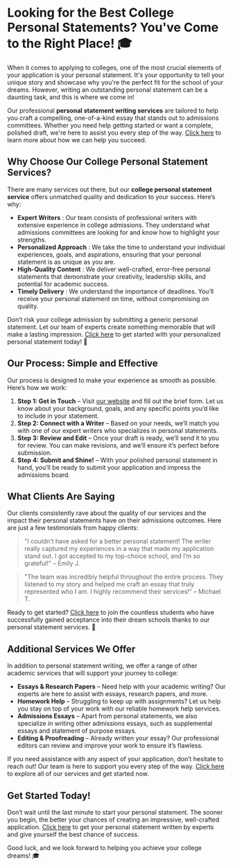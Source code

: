 # Looking for the Best College Personal Statements? You've Come to the Right Place! 🎓

When it comes to applying to colleges, one of the most crucial elements of your application is your personal statement. It's your opportunity to tell your unique story and showcase why you're the perfect fit for the school of your dreams. However, writing an outstanding personal statement can be a daunting task, and this is where we come in!

Our professional **personal statement writing services** are tailored to help you craft a compelling, one-of-a-kind essay that stands out to admissions committees. Whether you need help getting started or want a complete, polished draft, we're here to assist you every step of the way. [Click here](https://tinyurl.com/topessay?keyword=best+college+personal+statements) to learn more about how we can help you succeed.

## Why Choose Our College Personal Statement Services?

There are many services out there, but our **college personal statement service** offers unmatched quality and dedication to your success. Here’s why:

- **Expert Writers** : Our team consists of professional writers with extensive experience in college admissions. They understand what admissions committees are looking for and know how to highlight your strengths.
- **Personalized Approach** : We take the time to understand your individual experiences, goals, and aspirations, ensuring that your personal statement is as unique as you are.
- **High-Quality Content** : We deliver well-crafted, error-free personal statements that demonstrate your creativity, leadership skills, and potential for academic success.
- **Timely Delivery** : We understand the importance of deadlines. You’ll receive your personal statement on time, without compromising on quality.

Don’t risk your college admission by submitting a generic personal statement. Let our team of experts create something memorable that will make a lasting impression. [Click here](https://tinyurl.com/topessay?keyword=best+college+personal+statements) to get started with your personalized personal statement today! 🚀

## Our Process: Simple and Effective

Our process is designed to make your experience as smooth as possible. Here’s how we work:

1. **Step 1: Get in Touch** – Visit [our website](https://tinyurl.com/topessay?keyword=best+college+personal+statements) and fill out the brief form. Let us know about your background, goals, and any specific points you’d like to include in your statement.
2. **Step 2: Connect with a Writer** – Based on your needs, we’ll match you with one of our expert writers who specializes in personal statements.
3. **Step 3: Review and Edit** – Once your draft is ready, we’ll send it to you for review. You can make revisions, and we’ll ensure it’s perfect before submission.
4. **Step 4: Submit and Shine!** – With your polished personal statement in hand, you’ll be ready to submit your application and impress the admissions board.

## What Clients Are Saying

Our clients consistently rave about the quality of our services and the impact their personal statements have on their admissions outcomes. Here are just a few testimonials from happy clients:

> "I couldn’t have asked for a better personal statement! The writer really captured my experiences in a way that made my application stand out. I got accepted to my top-choice school, and I’m so grateful!" – Emily J.

> "The team was incredibly helpful throughout the entire process. They listened to my story and helped me craft an essay that truly represented who I am. I highly recommend their services!" – Michael T.

Ready to get started? [Click here](https://tinyurl.com/topessay?keyword=best+college+personal+statements) to join the countless students who have successfully gained acceptance into their dream schools thanks to our personal statement services. 🌟

## Additional Services We Offer

In addition to personal statement writing, we offer a range of other academic services that will support your journey to college:

- **Essays & Research Papers** – Need help with your academic writing? Our experts are here to assist with essays, research papers, and more.
- **Homework Help** – Struggling to keep up with assignments? Let us help you stay on top of your work with our reliable homework help services.
- **Admissions Essays** – Apart from personal statements, we also specialize in writing other admissions essays, such as supplemental essays and statement of purpose essays.
- **Editing & Proofreading** – Already written your essay? Our professional editors can review and improve your work to ensure it’s flawless.

If you need assistance with any aspect of your application, don’t hesitate to reach out! Our team is here to support you every step of the way. [Click here](https://tinyurl.com/topessay?keyword=best+college+personal+statements) to explore all of our services and get started now.

## Get Started Today!

Don’t wait until the last minute to start your personal statement. The sooner you begin, the better your chances of creating an impressive, well-crafted application. [Click here](https://tinyurl.com/topessay?keyword=best+college+personal+statements) to get your personal statement written by experts and give yourself the best chance of success.

Good luck, and we look forward to helping you achieve your college dreams! 🎓
